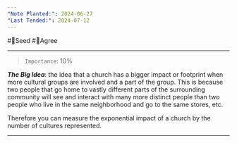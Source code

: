 ```yaml
---
"Note Planted:": 2024-06-27
"Last Tended:": 2024-07-12
---
```

#🌱Seed  #🙂Agree
****
> `Importance`: 10%
 
***The Big Idea***: the idea that a church has a bigger impact or footprint when more cultural groups are involved and a part of the group. This is because two people that go home to vastly different parts of the surrounding community will see and interact with many more distinct people than two people who live in the same neighborhood and go to the same stores, etc.

Therefore you can measure the exponential impact of a church by the number of cultures represented.
****
